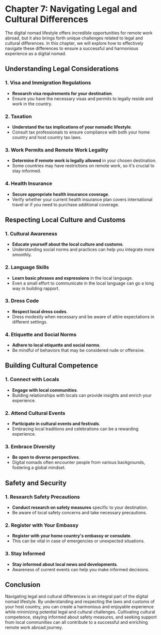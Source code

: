 Chapter 7: Navigating Legal and Cultural Differences
====================================================

The digital nomad lifestyle offers incredible opportunities for remote work abroad, but it also brings forth unique challenges related to legal and cultural differences. In this chapter, we will explore how to effectively navigate these differences to ensure a successful and harmonious experience as a digital nomad.

**Understanding Legal Considerations**
--------------------------------------

### **1. Visa and Immigration Regulations**

* **Research visa requirements for your destination**.
* Ensure you have the necessary visas and permits to legally reside and work in the country.

### **2. Taxation**

* **Understand the tax implications of your nomadic lifestyle**.
* Consult tax professionals to ensure compliance with both your home country and host country tax laws.

### **3. Work Permits and Remote Work Legality**

* **Determine if remote work is legally allowed** in your chosen destination.
* Some countries may have restrictions on remote work, so it's crucial to stay informed.

### **4. Health Insurance**

* **Secure appropriate health insurance coverage**.
* Verify whether your current health insurance plan covers international travel or if you need to purchase additional coverage.

**Respecting Local Culture and Customs**
----------------------------------------

### **1. Cultural Awareness**

* **Educate yourself about the local culture and customs**.
* Understanding social norms and practices can help you integrate more smoothly.

### **2. Language Skills**

* **Learn basic phrases and expressions** in the local language.
* Even a small effort to communicate in the local language can go a long way in building rapport.

### **3. Dress Code**

* **Respect local dress codes**.
* Dress modestly when necessary and be aware of attire expectations in different settings.

### **4. Etiquette and Social Norms**

* **Adhere to local etiquette and social norms**.
* Be mindful of behaviors that may be considered rude or offensive.

**Building Cultural Competence**
--------------------------------

### **1. Connect with Locals**

* **Engage with local communities**.
* Building relationships with locals can provide insights and enrich your experience.

### **2. Attend Cultural Events**

* **Participate in cultural events and festivals**.
* Embracing local traditions and celebrations can be a rewarding experience.

### **3. Embrace Diversity**

* **Be open to diverse perspectives**.
* Digital nomads often encounter people from various backgrounds, fostering a global mindset.

**Safety and Security**
-----------------------

### **1. Research Safety Precautions**

* **Conduct research on safety measures** specific to your destination.
* Be aware of local safety concerns and take necessary precautions.

### **2. Register with Your Embassy**

* **Register with your home country's embassy or consulate**.
* This can be vital in case of emergencies or unexpected situations.

### **3. Stay Informed**

* **Stay informed about local news and developments**.
* Awareness of current events can help you make informed decisions.

**Conclusion**
--------------

Navigating legal and cultural differences is an integral part of the digital nomad lifestyle. By understanding and respecting the laws and customs of your host country, you can create a harmonious and enjoyable experience while minimizing potential legal and cultural challenges. Cultivating cultural competence, staying informed about safety measures, and seeking support from local communities can all contribute to a successful and enriching remote work abroad journey.

